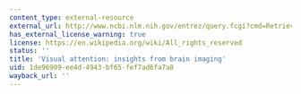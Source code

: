 ```yaml
---
content_type: external-resource
external_url: http://www.ncbi.nlm.nih.gov/entrez/query.fcgi?cmd=Retrieve&db=PubMed&dopt=Citation&list_uids=11252779
has_external_license_warning: true
license: https://en.wikipedia.org/wiki/All_rights_reserved
status: ''
title: 'Visual attention: insights from brain imaging'
uid: 1de96909-ee4d-4943-bf65-fef7ad6fa7a8
wayback_url: ''
---
```

